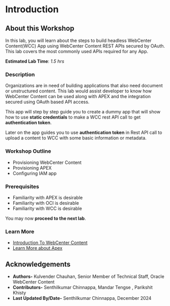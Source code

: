 # Introduction

## About this Workshop

In this lab, you will learn about the steps to build headless WebCenter Content(WCC) App using WebCenter Content REST APIs secured by OAuth. This lab covers the most commonly used APIs required for any App.

**Estimated Lab Time**: *1.5 hrs*

### **Description**

Organizations are in need of building applications that also need document or unstructured content. This lab would assist developer to know how WebCenter Content can be used along with APEX and the integration secured using OAuth based API access.

This app will step by step guide you to create a dummy app that will show how to use **static credentials** to make a WCC rest API call to get **authentication token**.

Later on the app guides you to use **authentication token** in Rest API call to upload a content to WCC with some basic information or metadata.

### **Workshop Outline**

* Provisioning WebCenter Content
* Provisioning APEX
* Configuring IAM app

### **Prerequisites**

* Familiarity with APEX is desirable
* Familiarity with OCI is desirable
* Familiarity with WCC is desirable

You may now **proceed to the next lab**.

### **Learn More**

* [Introduction To WebCenter Content](https://docs.oracle.com/en/middleware/webcenter/content/12.2.1.4/index.html)
* [Learn More about Apex](https://apex.oracle.com/en/)

## Acknowledgements

* **Authors-** Kulvender Chauhan, Senior Member of Technical Staff, Oracle WebCenter Content
* **Contributors-** Senthilkumar Chinnappa, Mandar Tengse , Parikshit Khisty
* **Last Updated By/Date-** Senthilkumar Chinnappa, December 2024